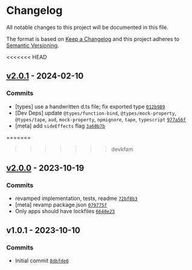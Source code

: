 # Changelog

All notable changes to this project will be documented in this file.

The format is based on [Keep a Changelog](https://keepachangelog.com/en/1.0.0/)
and this project adheres to [Semantic Versioning](https://semver.org/spec/v2.0.0.html).

<<<<<<< HEAD
## [v2.0.1](https://github.com/inspect-js/hasOwn/compare/v2.0.0...v2.0.1) - 2024-02-10

### Commits

- [types] use a handwritten d.ts file; fix exported type [`012b989`](https://github.com/inspect-js/hasOwn/commit/012b9898ccf91dc441e2ebf594ff70270a5fda58)
- [Dev Deps] update `@types/function-bind`, `@types/mock-property`, `@types/tape`, `aud`, `mock-property`, `npmignore`, `tape`, `typescript` [`977a56f`](https://github.com/inspect-js/hasOwn/commit/977a56f51a1f8b20566f3c471612137894644025)
- [meta] add `sideEffects` flag [`3a60b7b`](https://github.com/inspect-js/hasOwn/commit/3a60b7bf42fccd8c605e5f145a6fcc83b13cb46f)

=======
>>>>>>> devkfam
## [v2.0.0](https://github.com/inspect-js/hasOwn/compare/v1.0.1...v2.0.0) - 2023-10-19

### Commits

- revamped implementation, tests, readme [`72bf8b3`](https://github.com/inspect-js/hasOwn/commit/72bf8b338e77a638f0a290c63ffaed18339c36b4)
- [meta] revamp package.json [`079775f`](https://github.com/inspect-js/hasOwn/commit/079775fb1ec72c1c6334069593617a0be3847458)
- Only apps should have lockfiles [`6640e23`](https://github.com/inspect-js/hasOwn/commit/6640e233d1bb8b65260880f90787637db157d215)

## v1.0.1 - 2023-10-10

### Commits

- Initial commit [`8dbfde6`](https://github.com/inspect-js/hasOwn/commit/8dbfde6e8fb0ebb076fab38d138f2984eb340a62)
